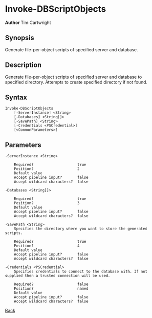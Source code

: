 # Invoke-DBScriptObjects
**Author** Tim Cartwright

## Synopsis
Generate file-per-object scripts of specified server and database.

## Description
Generate file-per-object scripts of specified server and database to specified directory. Attempts to create specified directory if not found.

## Syntax
    Invoke-DBScriptObjects 
        [-ServerInstance] <String> 
        [-Databases] <String[]> 
        [-SavePath] <String> 
        [-Credentials <PSCredential>] 
        [<CommonParameters>] 

## Parameters
    -ServerInstance <String>

        Required?                    true
        Position?                    2
        Default value                
        Accept pipeline input?       false
        Accept wildcard characters?  false

    -Databases <String[]>

        Required?                    true
        Position?                    3
        Default value                
        Accept pipeline input?       false
        Accept wildcard characters?  false

    -SavePath <String>
        Specifies the directory where you want to store the generated scripts.

        Required?                    true
        Position?                    4
        Default value                
        Accept pipeline input?       false
        Accept wildcard characters?  false

    -Credentials <PSCredential>
        Specifies credentials to connect to the database with. If not supplied then a trusted connection will be used.

        Required?                    false
        Position?                    named
        Default value                
        Accept pipeline input?       false
        Accept wildcard characters?  false

[Back](/README.md)